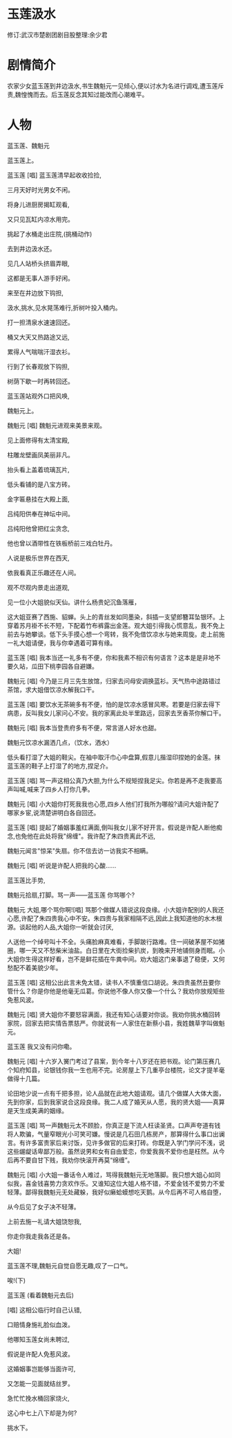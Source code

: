 # 玉莲汲水

修订:武汉市楚剧团剧目股整理:余少君

# 剧情简介

农家少女蓝玉莲到井边汲水,书生魏魁元一见倾心,便以讨水为名进行调戏,遭玉莲斥责,魏惶愧而去。后玉莲反念其知过能改而心潮难平。

# 人物
蓝玉莲、魏魁元

蓝玉莲上。

蓝玉莲 [唱] 蓝玉莲清早起收收捡捡,

三月天好时光男女不闲。

将身儿进厨房揭缸观看,

又只见瓦缸内凉水用完。

挑起了水桶走出庄院,(挑桶动作)

去到井边汲水还。

见几人站桥头挤眉弄眼,

这都是无事人游手好闲。

来至在井边放下钩担,

汲水,挑水,见水晃荡难行,折树叶投入桶内。

打一担清泉水速速回还。

桶又大天又热路途又远,

累得人气喘喘汗湿衣衫。

行到了长春观放下钩担,

树荫下歇一时再转回还。

蓝玉莲站观外口把风唤,

魏魁元上。

魏魁元 [唱] 魏魁元进观来美景来观。

见上面修得有太清宝殿,

柱雕龙壁画凤美丽非凡。

抬头看上盖着琉璃瓦片,

低头看铺的是八宝方砖。

金字匾悬挂在大殿上面,

吕纯阳供奉在神坛中间。

吕纯阳他曾把红尘贪念,

他也曾以酒带性在铁板桥前三戏白牡丹。

人说是极乐世界在西天,

依我看真正乐趣还在人间。

观不尽观内景走出道观,

见一位小大姐貌似天仙。讲什么杨贵妃沉鱼落雁，

这大姐亚赛了西施、貂蝉。头上的青丝发如同墨染，斜插一支望郎簪耳坠银环。上穿着苏月褂不长不短，下配着竹布裤露出金莲。观大姐引得我心慌意乱，我不免上前去与她攀谈。低下头手摸心想一个弯转，我不免借饮凉水与她来周旋。走上前施一礼大姐请便，我与你幸遇着可算有缘。

蓝玉莲 [唱] 我本当还一礼多有不便，你和我素不相识有何语言？这本是是非地不要久站，瓜田下桃李园各自避嫌。

魏魁元 [唱] 今乃是三月三先生放馆，归家去问母安调换蓝衫。天气热中途路错过茶馆，求大姐借饮凉水解我口干。

蓝玉莲 [唱] 要饮水无茶碗多有不便，怕的是饮凉水感冒风寒。若要是归家去得下病患，反叫我女儿家问心不安。我的家离此处半里路远，回家去烹香茶你解口干。

魏魁元 [唱] 我本当登贵府多有不便，常言道人好水也甜。

魏魁元饮凉水漏洒几点，（饮水，洒水）

低头看打湿了大姐的鞋尖。在袖中取汗巾心中盘算,假意儿揩湿印捏她的金莲。抹蓝玉莲的鞋子上打湿了的地方,捏足介。

蓝玉莲 [唱] 骂一声这相公真乃大胆,为什么不规矩捏我足尖。你若是再不走我要高声叫喊,喊来了四乡人打你几拳。

魏魁元 [唱] 小大姐你打死我我也心愿,四乡人他们打我所为哪般?请问大姐许配了哪家乡宦,说清楚讲明白各自回还。

蓝玉莲 [唱] 提起了婚姻事羞红满面,倒叫我女儿家不好开言。假说是许配人断他痴念,也免他在此处将我"绵缠"。我许配了朱四贵离此不远,

魏魁元闻言"惊呆"失扇。你不信去访一访我实不相瞒。

魏魁元 [唱] 听说是许配人把我的心酸……

蓝玉莲比手势,

魏魁元拾扇,打脚。骂一声——蓝玉莲 你骂哪个?

魏魁元 大姐,哪个骂你啊![唱] 骂那个做媒人错说这段良缘。小大姐许配别的人我还心愿,许配了朱四贵我心中不安。朱四贵与我家相隔不远,因此上我知道他的水木根源。谈起他的人品,大姐你一听就会讨厌,

人送他一个绰号叫十不全。头痛脸麻真难看，手脚跛行路难。住一间破茅屋不如猪圈，哪一天又不愁柴米油盐。白日里在大街捡柴扒炭，到晚来开地铺侧身而眠。小大姐你生得这样好看，岂不是鲜花插在牛粪中间。劝大姐这门亲事退了稳便，又何愁配不着美貌少年。

蓝玉莲 [唱] 这相公出此言未免太错，读书人不慎重信口胡说。朱四贵虽然丑要你管什么？你是你他是他毫无瓜葛。你说他不像人你又像一个什么？我劝你放规矩些免惹风波。

魏魁元 [唱] 贤大姐你不要怒容满面，我还有知心话要对你谈。我劝你挑水桶回转家院，回家去把实情告票慈严。你就说有一人家住在新蔡小县，我姓魏草字叫做魁元。

蓝玉莲 我又没有问你嘞。

魏魁元 [唱] 十六岁入黉门考过了县案，到今年十八岁还在把书观。论门第压赛几个知府知县，论银钱你我一生也用不完。论房屋上下几重亭台楼院，论文才提羊毫做得十几篇。

论田地少说一点有千把多担，论人品就在此地大姐请观。请几个做媒人大体大面，先到你家，后到我家说合这段良缘。我二人成了婚天从人愿，我的贤大姐——真算是天生成美满的姻缘。

蓝玉莲 [唱] 骂一声魏魁元太不顾脸，你真正是下流人枉读圣贤。口声声夸道有钱将人欺骗，气量窄眼光小可笑可嫌。慢说是几石田几栋房产，那算得什么事口出谰言。有许多富贵家后来讨饭，见许多做官的后来打砖。你既是入学门学问不浅，说这些龌龊话卑鄙万般。虽然说男和女有自由爱恋，你爱我我不爱你也是枉然。从今后再不要自甘下贱，我劝你快滚开再莫“绵缠”。

魏魁元 [唱] 小大姐一番话令人难过，骂得我魏魁元无地落脚。我只想大姐心如同似我，喜金钱喜势力贪欢作乐。又谁知这位大姐人格不错，不爱金钱不爱势力不爱轻薄。鄙得我魏魁元无处藏躲，我好似癞蛤蟆想吃天鹅。从今后再不可人格自堕，

从今后见了女子决不轻薄。

上前去施一礼请大姐饶恕我,

你走你我走我各还是各。

大姐!

蓝玉莲不理,魏魁元自觉自愿无趣,叹了一口气。

唉!(下)

蓝玉莲 (看着魏魁元去后)

[唱] 这相公临行时自己认错,

口赔情身施礼脸似血泼。

他哪知玉莲女尚未聘过,

假说是许配人免惹风波。

这婚姻事岂能够当面许可,

又怎能一见面就结丝罗。

急忙忙挽水桶回家烧火,

这心中七上八下却是为何?

挑水下。


